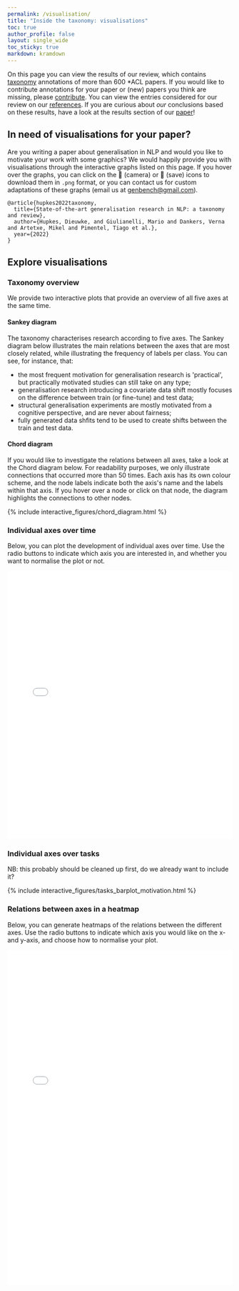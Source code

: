 ```yaml
---
permalink: /visualisation/
title: "Inside the taxonomy: visualisations"
toc: true
author_profile: false
layout: single_wide
toc_sticky: true
markdown: kramdown
---
```


On this page you can view the results of our review, which contains [taxonomy](/taxonomy) annotations of more than 600 *ACL papers.
If you would like to contribute annotations for your paper or (new) papers you think are missing, please [contribute](/contribute).
You can view the entries considered for our review on our [references](page).
If you are curious about *our* conclusions based on these results, have a look at the results section of our [paper](paper)!

## In need of visualisations for your paper?
Are you writing a paper about generalisation in NLP and would you like to motivate your work with some graphics?
We would happily provide you with visualisations through the interactive graphs listed on this page.
If you hover over the graphs, you can click on the 📸 (camera) or 💾 (save) icons to download them in `.png` format, or you can contact us for custom adaptations of these graphs (email us at [genbench@gmail.com](genbench@mgail.com)).

```
@article{hupkes2022taxonomy,
  title={State-of-the-art generalisation research in NLP: a taxonomy and review},
  author={Hupkes, Dieuwke, and Giulianelli, Mario and Dankers, Verna and Artetxe, Mikel and Pimentel, Tiago et al.},
  year={2022}
}
```

## Explore visualisations

###  Taxonomy overview

We provide two interactive plots that provide an overview of all five axes at the same time.

#### Sankey diagram
The taxonomy characterises research according to five axes. The Sankey diagram below illustrates the main relations between the axes that are most closely related, while illustrating the frequency of labels per class.
You can see, for instance, that:
- the most frequent motivation for generalisation research is 'practical', but practically motivated studies can still take on any type;
- generalisation research introducing a covariate data shift mostly focuses on the difference between train (or fine-tune) and test data;
- structural generalisation experiments are mostly motivated from a cognitive perspective, and are never about fairness;
- fully generated data shfits tend to be used to create shifts between the train and test data.


<script type="module"> 

function fetch_plot(filename) {
fetch(filename)
.then(response => {
   response.json().then(function(sankeyData) {
   	Plotly.newPlot('sankey', sankeyData.data, sankeyData.layout, sankeyData.config )
   });
});
}
fetch_plot('../sankey.json')
</script>

<div id="sankey"></div>

#### Chord diagram

If you would like to investigate the relations between all axes, take a look at the Chord diagram below. For readability purposes, we only illustrate connections that occurred more than 50 times.
Each axis has its own colour scheme, and the node labels indicate both the axis's name and the labels within that axis.
If you hover over a node or click on that node, the diagram highlights the connections to other nodes.

{% include interactive_figures/chord_diagram.html %}

### Individual axes over time

Below, you can plot the development of individual axes over time.
Use the radio buttons to indicate which axis you are interested in, and whether you want to normalise the plot or not.


<div>
  <iframe id="barplot_time_outer" style="height:600px;width:100%;border:none" scrolling=no frameborder="0" src="/visualisations/barplot_time.html"></iframe>
</div>


### Individual axes over tasks

NB: this probably should be cleaned up first, do we already want to include it?

{% include interactive_figures/tasks_barplot_motivation.html %}

### Relations between axes in a heatmap

Below, you can generate heatmaps of the relations between the different axes.
Use the radio buttons to indicate which axis you would like on the x- and y-axis, and choose how to normalise your plot.

<div>
  <iframe id="heatmap_outer" style="height:750px;width:100%;border:none" scrolling=no frameborder="0" src="/visualisations/heatmap.html"></iframe>
</div>
